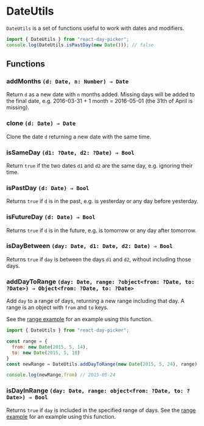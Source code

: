 # DateUtils

`DateUtils` is a set of functions useful to work with dates and modifiers.

```js
import { DateUtils } from "react-day-picker";
console.log(DateUtils.isPastDay(new Date())); // false
```

## Functions

### addMonths `(d: Date, n: Number) ⇒ Date`

Return `d` as a new date with `n` months added. Missing days will be added to the final date, e.g. 2016-03-31 + 1 month = 2016-05-01 (the 31th of April is missing).

### clone `(d: Date) ⇒ Date`

Clone the date `d` returning a new date with the same time.

### isSameDay `(d1: ?Date, d2: ?Date) ⇒ Bool`

Return `true` if the two dates `d1` and `d2` are the same day, e.g. ignoring their time.

### isPastDay `(d: Date) ⇒ Bool`

Returns `true` if `d` is in the past, e.g. is yesterday or any day before yesterday.

### isFutureDay `(d: Date) ⇒ Bool`

Returns `true` if `d` is in the future, e.g. is tomorrow or any day after tomorrow.

### isDayBetween `(day: Date, d1: Date, d2: Date) ⇒ Bool`

Returns `true` if `day` is between the days `d1` and `d2`, without including those days.

### addDayToRange `(day: Date, range: ?object<from: ?Date, to: ?Date>) ⇒ Object<from: ?Date, to: ?Date>`

Add `day` to a range of days, returning a new range including that day. A range is an object with `from` and `to` keys.

See the [range example](http://www.gpbl.org/react-day-picker/examples?range) for an example using this function.

```js
import { DateUtils } from "react-day-picker";

const range = {
  from: new Date(2015, 5, 14),
  to: new Date(2015, 5, 18)
}
const newRange = DateUtils.addDayToRange(new Date(2015, 5, 24), range);

console.log(newRange.from) // 2015-05-24
```

### isDayInRange `(day: Date, range: object<from: ?Date, to: ?Date>) ⇒ Bool`

Returns `true` if `day` is included in the specified range of days.  See the [range example](http://www.gpbl.org/react-day-picker/examples?range) for an example using this function.

